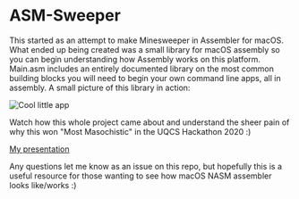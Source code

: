 # ASM-Sweeper

This started as an attempt to make Minesweeper in Assembler for macOS. What ended up being created was a small library for macOS assembly so you can begin understanding how Assembly works on this platform. Main.asm includes an entirely documented library on the most common building blocks you will need to begin your own command line apps, all in assembly. A small picture of this library in action:

![Cool little app](https://ibb.co/HhCR8T7)

Watch how this whole project came about and understand the sheer pain of why this won "Most Masochistic" in the UQCS Hackathon 2020 :)

[My presentation](https://youtu.be/g_abZ3xN0z0?t=9335)

Any questions let me know as an issue on this repo, but hopefully this is a useful resource for those wanting to see how macOS NASM assembler looks like/works :)
